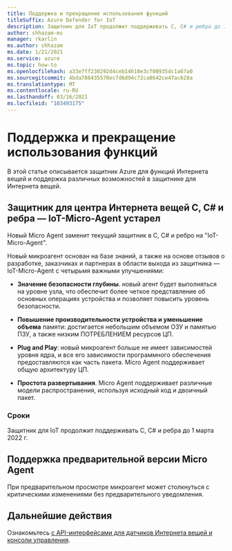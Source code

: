 ```yaml
---
title: Поддержка и прекращение использования функций
titleSuffix: Azure Defender for IoT
description: Защитник для IoT продолжит поддерживать C, C# и ребра до 1 марта 2022 г.
author: shhazam-ms
manager: rkarlin
ms.author: shhazam
ms.date: 1/21/2021
ms.service: azure
ms.topic: how-to
ms.openlocfilehash: a33e7ff230292d4ceb14610e3cf00935dc1a67a0
ms.sourcegitcommit: 4bda786435578ec7d6d94c72ca8642ce47ac628a
ms.translationtype: MT
ms.contentlocale: ru-RU
ms.lasthandoff: 03/16/2021
ms.locfileid: "103493175"
---
```

# <a name="feature-support-and-retirement"></a>Поддержка и прекращение использования функций

В этой статье описывается защитник Azure для функций Интернета вещей и поддержка различных возможностей в защитнике для Интернета вещей.

## <a name="defender-for-iot-c-c-and-edge-defender-iot-micro-agent-deprecation"></a>Защитник для центра Интернета вещей C, C# и ребра — IoT-Micro-Agent устарел

Новый Micro Agent заменит текущий защитник в C, C# и ребро на "IoT-Micro-Agent".  

Новый микроагент основан на базе знаний, а также на основе отзывов о разработке, заказчиках и партнерах в области выхода из защитника — IoT-Micro-Agent с четырьмя важными улучшениями: 

- **Значение безопасности глубины**. новый агент будет выполняться на уровне узла, что обеспечит более четкое представление об основных операциях устройства и позволяет повысить уровень безопасности.

- **Повышение производительности устройства и уменьшение объема** памяти: достигается небольшим объемом ОЗУ и памятью ПЗУ, а также низким ПОТРЕБЛЕНИЕМ ресурсов ЦП.  

- **Plug and Play**: новый микроагент больше не имеет зависимостей уровня ядра, и все его зависимости программного обеспечения предоставляются как часть пакета. Micro Agent поддерживает общую архитектуру ЦП.

- **Простота развертывания**. Micro Agent поддерживает различные модели распространения, используя исходный код и двоичный пакет. 

### <a name="timeline"></a>Сроки 

Защитник для IoT продолжит поддерживать C, C# и ребра до 1 марта 2022 г. 

## <a name="micro-agent-preview-support"></a>Поддержка предварительной версии Micro Agent

При предварительном просмотре микроагент может столкнуться с критическими изменениями без предварительного уведомления.

## <a name="next-steps"></a>Дальнейшие действия

Ознакомьтесь [с API-интерфейсами для датчиков Интернета вещей и консоли управления](references-work-with-defender-for-iot-apis.md).